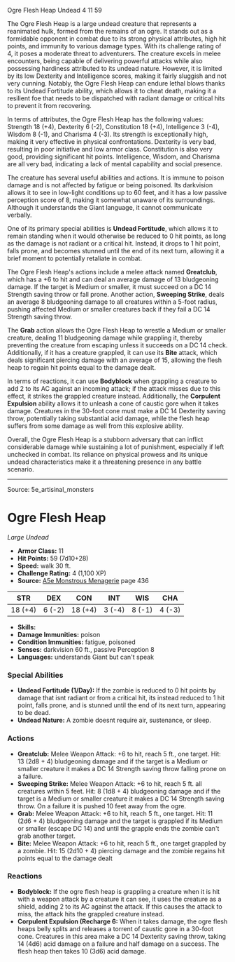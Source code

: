 <MonsterName/>Ogre Flesh Heap</MonsterName>
<CreatureType/>Undead</CreatureType>
<CR/>4</CR>
<AC/>11</AC>
<HP/>59</HP>
<summary>The Ogre Flesh Heap is a large undead creature that represents a reanimated hulk, formed from the remains of an ogre. It stands out as a formidable opponent in combat due to its strong physical attributes, high hit points, and immunity to various damage types. With its challenge rating of 4, it poses a moderate threat to adventurers. The creature excels in melee encounters, being capable of delivering powerful attacks while also possessing hardiness attributed to its undead nature. However, it is limited by its low Dexterity and Intelligence scores, making it fairly sluggish and not very cunning. Notably, the Ogre Flesh Heap can endure lethal blows thanks to its Undead Fortitude ability, which allows it to cheat death, making it a resilient foe that needs to be dispatched with radiant damage or critical hits to prevent it from recovering.</summary>

<detail>

In terms of attributes, the Ogre Flesh Heap has the following values: Strength 18 (+4), Dexterity 6 (-2), Constitution 18 (+4), Intelligence 3 (-4), Wisdom 8 (-1), and Charisma 4 (-3). Its strength is exceptionally high, making it very effective in physical confrontations. Dexterity is very bad, resulting in poor initiative and low armor class. Constitution is also very good, providing significant hit points. Intelligence, Wisdom, and Charisma are all very bad, indicating a lack of mental capability and social presence.

The creature has several useful abilities and actions. It is immune to poison damage and is not affected by fatigue or being poisoned. Its darkvision allows it to see in low-light conditions up to 60 feet, and it has a low passive perception score of 8, making it somewhat unaware of its surroundings. Although it understands the Giant language, it cannot communicate verbally.

One of its primary special abilities is **Undead Fortitude**, which allows it to remain standing when it would otherwise be reduced to 0 hit points, as long as the damage is not radiant or a critical hit. Instead, it drops to 1 hit point, falls prone, and becomes stunned until the end of its next turn, allowing it a brief moment to potentially retaliate in combat. 

The Ogre Flesh Heap's actions include a melee attack named **Greatclub**, which has a +6 to hit and can deal an average damage of 13 bludgeoning damage. If the target is Medium or smaller, it must succeed on a DC 14 Strength saving throw or fall prone. Another action, **Sweeping Strike**, deals an average 8 bludgeoning damage to all creatures within a 5-foot radius, pushing affected Medium or smaller creatures back if they fail a DC 14 Strength saving throw. 

The **Grab** action allows the Ogre Flesh Heap to wrestle a Medium or smaller creature, dealing 11 bludgeoning damage while grappling it, thereby preventing the creature from escaping unless it succeeds on a DC 14 check. Additionally, if it has a creature grappled, it can use its **Bite** attack, which deals significant piercing damage with an average of 15, allowing the flesh heap to regain hit points equal to the damage dealt.

In terms of reactions, it can use **Bodyblock** when grappling a creature to add 2 to its AC against an incoming attack; if the attack misses due to this effect, it strikes the grappled creature instead. Additionally, the **Corpulent Expulsion** ability allows it to unleash a cone of caustic gore when it takes damage. Creatures in the 30-foot cone must make a DC 14 Dexterity saving throw, potentially taking substantial acid damage, while the flesh heap suffers from some damage as well from this explosive ability.

Overall, the Ogre Flesh Heap is a stubborn adversary that can inflict considerable damage while sustaining a lot of punishment, especially if left unchecked in combat. Its reliance on physical prowess and its unique undead characteristics make it a threatening presence in any battle scenario.</detail>



---

Source: 5e_artisinal_monsters

# Ogre Flesh Heap

*Large* *Undead*

- **Armor Class:** 11
- **Hit Points:** 59 (7d10+28)
- **Speed:** walk 30 ft.
- **Challenge Rating:** 4 (1,100 XP)
- **Source:** [A5e Monstrous Menagerie](https://enpublishingrpg.com/products/level-up-monstrous-menagerie-a5e) page 436

| STR | DEX | CON | INT | WIS | CHA |
| --- | --- | --- | --- | --- | --- |
| 18 (+4) | 6 (-2) | 18 (+4) | 3 (-4) | 8 (-1) | 4 (-3) |

- **Skills:** 
- **Damage Immunities:** poison
- **Condition Immunities:** fatigue, poisoned
- **Senses:** darkvision 60 ft., passive Perception 8
- **Languages:** understands Giant but can't speak

### Special Abilities

- **Undead Fortitude (1/Day):** If the zombie is reduced to 0 hit points by damage that isnt radiant or from a critical hit, its instead reduced to 1 hit point, falls prone, and is stunned until the end of its next turn, appearing to be dead.
- **Undead Nature:** A zombie doesnt require air, sustenance, or sleep.

### Actions

- **Greatclub:** Melee Weapon Attack: +6 to hit, reach 5 ft., one target. Hit: 13 (2d8 + 4) bludgeoning damage  and if the target is a Medium or smaller creature  it makes a DC 14 Strength saving throw  falling prone on a failure.
- **Sweeping Strike:** Melee Weapon Attack: +6 to hit, reach 5 ft.  all creatures within 5 feet. Hit: 8 (1d8 + 4) bludgeoning damage  and if the target is a Medium or smaller creature  it makes a DC 14 Strength saving throw. On a failure  it is pushed 10 feet away from the ogre.
- **Grab:** Melee Weapon Attack: +6 to hit, reach 5 ft., one target. Hit: 11 (2d6 + 4) bludgeoning damage  and the target is grappled if its Medium or smaller (escape DC 14)  and until the grapple ends  the zombie can't grab another target.
- **Bite:** Melee Weapon Attack: +6 to hit, reach 5 ft., one target grappled by a zombie. Hit: 15 (2d10 + 4) piercing damage  and the zombie regains hit points equal to the damage dealt

### Reactions

- **Bodyblock:** If the ogre flesh heap is grappling a creature when it is hit with a weapon attack by a creature it can see, it uses the creature as a shield, adding 2 to its AC against the attack. If this causes the attack to miss, the attack hits the grappled creature instead.
- **Corpulent Expulsion (Recharge 6:** When it takes damage, the ogre flesh heaps belly splits and releases a torrent of caustic gore in a 30-foot cone. Creatures in this area make a DC 14 Dexterity saving throw, taking 14 (4d6) acid damage on a failure and half damage on a success. The flesh heap then takes 10 (3d6) acid damage.




